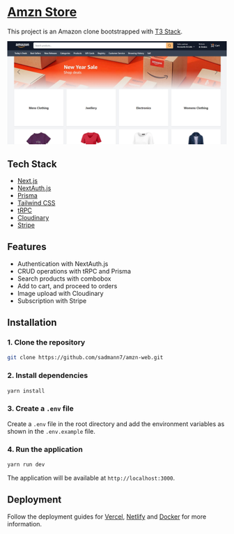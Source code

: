 # [Amzn Store](https://amzn-web.vercel.app/)

This project is an Amazon clone bootstrapped with [T3 Stack](https://create.t3.gg/).

[![Amzn Store](./public/screenshot.png)](https://amzn-web.vercel.app/)

## Tech Stack

- [Next.js](https://nextjs.org)
- [NextAuth.js](https://next-auth.js.org)
- [Prisma](https://prisma.io)
- [Tailwind CSS](https://tailwindcss.com)
- [tRPC](https://trpc.io)
- [Cloudinary](https://cloudinary.com)
- [Stripe](https://stripe.com)

## Features

- Authentication with NextAuth.js
- CRUD operations with tRPC and Prisma
- Search products with combobox
- Add to cart, and proceed to orders
- Image upload with Cloudinary
- Subscription with Stripe

## Installation

### 1. Clone the repository

```bash
git clone https://github.com/sadmann7/amzn-web.git
```

### 2. Install dependencies

```bash
yarn install
```

### 3. Create a `.env` file

Create a `.env` file in the root directory and add the environment variables as shown in the `.env.example` file.

### 4. Run the application

```bash
yarn run dev
```

The application will be available at `http://localhost:3000`.

## Deployment

Follow the deployment guides for [Vercel](https://create.t3.gg/en/deployment/vercel), [Netlify](https://create.t3.gg/en/deployment/netlify) and [Docker](https://create.t3.gg/en/deployment/docker) for more information.
